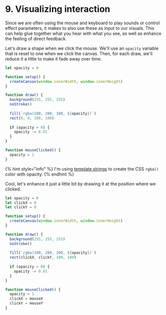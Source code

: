 # 9. Visualizing interaction

Since we are often using the mouse and keyboard to play sounds or control effect parameters, it makes to also use these as input to our visuals. This can help glue together what you hear with what you see, as well as enhance the feeling of direct feedback.

Let's draw a shape when we click the mouse. We'll use an `opacity` variable that is reset to one when we click the canvas. Then, for each draw, we'll reduce it a little to make it fade away over time.

```javascript
let opacity = 0

function setup() {
  createCanvas(window.innerWidth, window.innerHeight)
}

function draw() {
  background(255, 255, 255)
  noStroke()
  
  fill(`rgba(100, 200, 100, ${opacity})`)
  rect(0, 0, 100, 100)
  
  if (opacity > 0) {
    opacity -= 0.01
  }
}

function mouseClicked() {
  opacity = 1
}
```

{% hint style="info" %}
I'm using [template strings](https://developer.mozilla.org/en-US/docs/Web/JavaScript/Reference/Template_literals) to create the CSS `rgba()` color with opacity.
{% endhint %}

Cool, let's enhance it just a little bit by drawing it at the position where we clicked.

```javascript
let opacity = 0
let clickX = 0
let clickY = 0

function setup() {
  createCanvas(window.innerWidth, window.innerHeight)
}

function draw() {
  background(255, 255, 255)
  noStroke()
  
  fill(`rgba(100, 200, 100, ${opacity})`)
  rect(clickX, clickY, 100, 100)
  
  if (opacity > 0) {
    opacity -= 0.01
  }
}

function mouseClicked() {
  opacity = 1
  clickX = mouseX
  clickY = mouseY
}
```

